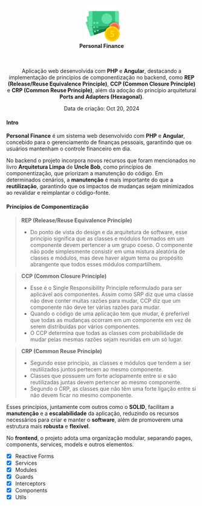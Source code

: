 <h4 align="center">
  <br />
  <img src="resources/doc/icon.png">
  <br />
    Personal Finance 
  <br />
</h4>

<p align="center">
  <img src="">
  <img src="">
  <img src="">
</p>

<p align="center">
    Aplicação web desenvolvida com <strong>PHP</strong> e <strong>Angular</strong>, destacando a implementação de princípios de componentização no backend, como <strong>REP (Release/Reuse Equivalence Principle)</strong>, <strong>CCP (Common Closure Principle)</strong> e <strong>CRP (Common Reuse Principle)</strong>, além da adoção do princípio arquitetural <strong>Ports and Adapters (Hexagonal)</strong>.
</p> 

<p align="center">Data de criação: Oct 20, 2024</p>

#### Intro

**Personal Finance** é um sistema web desenvolvido com **PHP** e **Angular**, concebido para o gerenciamento de finanças pessoais, garantindo que os usuários mantenham o controle financeiro em dia.

No backend o projeto incorpora novos recursos que foram mencionados no livro **Arquitetura Limpa** de **Uncle Bob**, como princípios de componentização, que priorizam a manutenção do código. Em determinados cenários, a **manutenção** é mais importante do que a **reutilização**, garantindo que os impactos de mudanças sejam minimizados ao revalidar e reimplantar o código-fonte.

#### Princípios de Componentização

> 
> **REP (Release/Reuse Equivalence Principle)** 
> - Do ponto de vista do design e da arquitetura de software, esse princípio significa que as classes e módulos formados em um componente devem pertencer a um grupo coeso. O componente não pode simplesmente consistir em uma mistura aleatória de classes e módulos, mas deve haver algum tema ou propósito abrangente que todos esses módulos compartilhem.
>

>
> **CCP (Common Closure Principle)**
> - Esse é o Single Responsibility Principle reformulado para ser aplicável aos componentes. Assim como SRP diz que uma classe não deve conter muitas razões para mudar, CCP diz que um componente não deve ter várias razões para mudar.
> - Quando o código de uma aplicação tem que mudar, é preferível que todas as mudanças ocorram em um componente em vez de serem distribuídas por vários componentes.
> - O CCP determina que todas as classes com probabilidade de mudar pelas mesmas razões sejam reunidas em um só lugar.
> 

>
> **CRP (Common Reuse Principle)**
> - Segundo esse princípio, as classes e módulos que tendem a ser reutilizados juntos pertecem ao mesmo componente.
> - Classes que possuem um forte aclopamente entre si e são reutilizadas juntas devem pertencer ao mesmo componente.
> - Segundo o CRP, as classes que não têm uma forte ligação entre si não devem ficar no mesmo componente.
> 

Esses princípios, juntamente com outros como o **SOLID**, facilitam a **manutenção** e a **escalabilidade** da aplicação, reduzindo os recursos necessários para criar e manter o **software**, além de promoverem uma estrutura mais **robusta** e **flexível**.

No **frontend**, o projeto adota uma organização modular, separando pages, components, services, models e outros elementos.

- [x] Reactive Forms
- [x] Services
- [x] Modules
- [x] Guards
- [x] Interceptors
- [x] Components
- [x] Utils